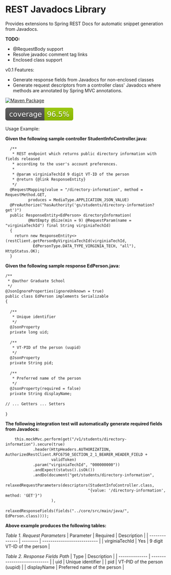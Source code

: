 # REST Javadocs Library

Provides extensions to Spring REST Docs for automatic snippet generation from Javadocs.

**TODO:**

* @RequestBody support
* Resolve javadoc comment tag links
* Enclosed class support

v0.1 Features:

* Generate response fields from Javadocs for non-enclosed classes
* Generate request descriptors from a controller class' Javadocs where methods are annotated by Spring MVC annotations.

[![Maven Package](https://github.com/ememisya/restjavadocs/actions/workflows/maven-publish.yml/badge.svg)](https://github.com/ememisya/restjavadocs/actions/workflows/maven-publish.yml)
  
![Coverage](.github/badges/jacoco.svg)
  
Usage Example:


**Given the following sample controller StudentInfoController.java:**

```
  /**
   * REST endpoint which returns public directory information with fields released
   * according to the user's account preferences.
   * 
   * @param virginiaTechId 9 digit VT-ID of the person
   * @return {@link ResponseEntity}
   */
  @RequestMapping(value = "/directory-information", method = RequestMethod.GET,
          produces = MediaType.APPLICATION_JSON_VALUE)
  @PreAuthorize("hasAuthority('gs/students/directory-information?get')")
  public ResponseEntity<EdPerson> directoryInformation(
          @NotEmpty @Size(min = 9) @RequestParam(name = "virginiaTechId") final String virginiaTechId)
  {
    return new ResponseEntity<>(restClient.getPersonByVirginiaTechId(virginiaTechId,
            EdPersonType.DATA_TYPE_VIRGINIA_TECH, "all"), HttpStatus.OK);
  }

```

**Given the following sample response EdPerson.java:**

```
/**
 * @author Graduate School
 */
@JsonIgnoreProperties(ignoreUnknown = true)
public class EdPerson implements Serializable
{

  /**
   * Unique identifier
   */
  @JsonProperty
  private long uid;

  /**
   * VT-PID of the person (uupid)
   */
  @JsonProperty
  private String pid;

  /**
   * Preferred name of the person
   */
  @JsonProperty(required = false)
  private String displayName;

// ... Getters ... Setters

}
```

**The following integration test will automatically generate required fields from Javadocs:**

```
    this.mockMvc.perform(get("/v1/students/directory-information").secure(true)
            .header(HttpHeaders.AUTHORIZATION, AuthorizedRestClient.RFC6750_SECTION_2_1_BEARER_HEADER_FIELD +
                    validToken)
            .param("virginiaTechId", "000000000"))
            .andExpect(status().isOk())
            .andDo(document("get/students/directory-information",
                    relaxedRequestParameters(descriptors(StudentInfoController.class,
                                    "{value: '/directory-information', method: 'GET'}")
                    ),
                    relaxedResponseFields(fields("../core/src/main/java/", EdPerson.class))));
```

**Above example produces the following tables:**

*Table 1. Request Parameters*
| Parameter      | Required | Description                 |
| -------------- | -------- | --------------------------- |
| virginiaTechId | Yes      | 9 digit VT-ID of the person |

*Table 2. Response Fields Path*
| Type           |  Description                 |
| -------------- | ---------------------------- |
| uid            | Unique identifier            |
| pid            | VT-PID of the person (uupid) |
| displayName    | Preferred name of the person |
